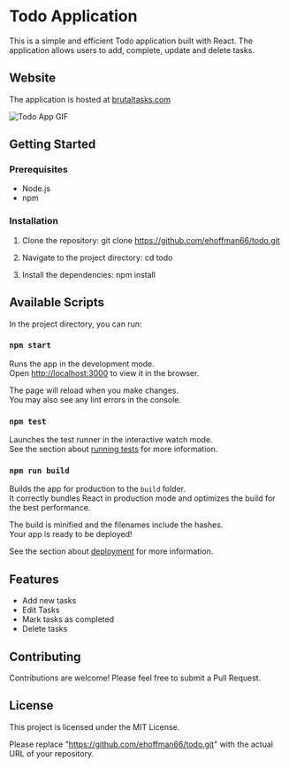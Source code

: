 # Todo Application

This is a simple and efficient Todo application built with React. The application allows users to add, complete, update and delete tasks.

## Website

The application is hosted at [brutaltasks.com](http://brutaltasks.com)

![Todo App GIF](public/images/your-image.gif)

## Getting Started

### Prerequisites

- Node.js
- npm

### Installation

1. Clone the repository:
git clone https://github.com/ehoffman66/todo.git

2. Navigate to the project directory:
cd todo

3. Install the dependencies:
npm install


## Available Scripts

In the project directory, you can run:

### `npm start`

Runs the app in the development mode.\
Open [http://localhost:3000](http://localhost:3000) to view it in the browser.

The page will reload when you make changes.\
You may also see any lint errors in the console.

### `npm test`

Launches the test runner in the interactive watch mode.\
See the section about [running tests](https://facebook.github.io/create-react-app/docs/running-tests) for more information.

### `npm run build`

Builds the app for production to the `build` folder.\
It correctly bundles React in production mode and optimizes the build for the best performance.

The build is minified and the filenames include the hashes.\
Your app is ready to be deployed!

See the section about [deployment](https://facebook.github.io/create-react-app/docs/deployment) for more information.

## Features

- Add new tasks
- Edit Tasks
- Mark tasks as completed
- Delete tasks

## Contributing

Contributions are welcome! Please feel free to submit a Pull Request.

## License

This project is licensed under the MIT License.

Please replace "https://github.com/ehoffman66/todo.git" with the actual URL of your repository.